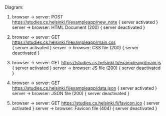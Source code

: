 Diagram:

1. browser -> server: POST https://studies.cs.helsinki.fi/exampleapp/new_note
{ server activated }
server -> browser: HTML Document (200)
{ server deactivated }

2. browser -> server: GET https://studies.cs.helsinki.fi/exampleapp/main.css  
{ server activated }
server -> browser: CSS file (200)
{ server deactivated }

3. browser -> server: GET https://studies.cs.helsinki.fi/exampleapp/main.js
{ server activated }
server -> browser: JS file (200)
{ server deactivated }

4. browser -> server: GET https://studies.cs.helsinki.fi/exampleapp/data.json
{ server activated }
server -> browser: JSON file (200)
{ server deactivated }

5. browser -> server: GET https://studies.cs.helsinki.fi/favicon.ico
{ server activated }
server -> browser: Favicon file (404)
{ server deactivated }
